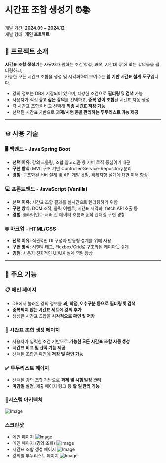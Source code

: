 # 시간표 조합 생성기 ⏰📚

개발 기간: **2024.09 ~ 2024.12**  
개발 형태: **개인 프로젝트**

## 📌 프로젝트 소개

**시간표 조합 생성기**는 사용자가 원하는 조건(학점, 과목, 시간대 등)에 맞는 강의들을 필터링하고,  
가능한 모든 시간표 조합을 생성 및 시각화하여 보여주는 **웹 기반 시간표 설계 도구**입니다.

- 강의 정보는 DB에 저장되어 있으며, 다양한 조건으로 **필터링 및 검색** 가능  
- 사용자가 직접 **듣고 싶은 강의**를 선택하고, **중복 없이 조합**된 시간표 자동 생성  
- 각 시간표 조합을 비교·선택해 **최종 시간표 저장 가능**  
- 선택된 시간표 기반으로 **과제/시험 등을 관리하는 투두리스트 기능 제공**

---

## ⚙️ 사용 기술

### 🖥 백엔드 - Java Spring Boot
- **선택 이유**: 강의 크롤링, 조합 알고리즘 등 서버 로직 중심이기 때문
- **구현 방식**: MVC 구조 기반 Controller-Service-Repository 분리
- **경험**: 구조화된 서버 설계 및 API 개발 경험, 객체지향 설계에 대한 이해 향상

### 💻 프론트엔드 - JavaScript (Vanilla)
- **선택 이유**: 시간표 조합 결과를 실시간으로 렌더링하기 위함
- **구현 방식**: DOM 조작, 클릭 이벤트, 시간표 시각화, fetch API 호출 등
- **경험**: 클라이언트-서버 간 데이터 흐름과 동적 렌더링 구현 경험

### 🌐 마크업 - HTML/CSS
- **선택 이유**: 직관적인 UI 구성과 반응형 설계를 위해 사용
- **구현 방식**: 시맨틱 태그, Flexbox/Grid로 구조화된 레이아웃 설계
- **경험**: 사용자 친화적인 UI/UX 설계 역량 향상

---

## 🔑 주요 기능

### 📋 메인 페이지
- DB에서 불러온 강의 정보를 **과, 학점, 이수구분 등으로 필터링 및 검색**
- **중복되지 않는 시간표 세트에 강의 추가**
- 생성한 시간표 조합을 **시각적으로 확인 및 저장**

### 🧠 시간표 조합 생성 페이지
- 사용자가 입력한 조건 기반으로 **가능한 모든 시간표 조합 자동 생성**
- **시간표 비교 및 선택 기능 제공**
- 선택된 조합은 메인에 **저장 및 확인 가능**

### ✅ 투두리스트 페이지
- 선택된 강의 조합 기반으로 **과제 및 시험 일정 관리**
- **마감일 설정**, 제출 페이지 링크 등 **할 일 관리 기능**

### 🔎시스템 아키텍처
![Image](https://github.com/user-attachments/assets/10e279e9-07f5-4200-9bf5-7393f6729234)

### 스크린샷
- 메인 페이지
  ![Image](https://github.com/user-attachments/assets/be037773-16e9-46ba-ae16-2fdbaec91028)
- 메인 페이지 (강의 조회)
  ![Image](https://github.com/user-attachments/assets/e787e9c7-81aa-4e44-9d74-ebe19541b53c)
- 시간표 조합 생성 페이지
  ![Image](https://github.com/user-attachments/assets/30a2daa1-a15f-4a4d-853c-f0d5245de137)
- 강의별 투두리스트 페이지
  ![Image](https://github.com/user-attachments/assets/75358088-1c9a-462d-b392-55e92941b2bd)
